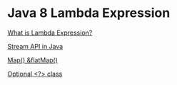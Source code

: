# Java 8 Lambda Expression

[What is Lambda Expression?](Java%208%20Lambda%20Expression%201f1b46fe170d4214a5b69429fdcdd1dc/What%20is%20Lambda%20Expression%20fcbe430e90324bc090c7f85c24261756.md)

[Stream API in Java](Java%208%20Lambda%20Expression%201f1b46fe170d4214a5b69429fdcdd1dc/Stream%20API%20in%20Java%20fffdb30fc1594e6db0a096f38542f5e3.md)

[Map() &flatMap()](Java%208%20Lambda%20Expression%201f1b46fe170d4214a5b69429fdcdd1dc/Map()%20&flatMap()%20afbe72dc59b3456ba023430da0762839.md)

[Optional <?> class](Java%208%20Lambda%20Expression%201f1b46fe170d4214a5b69429fdcdd1dc/Optional%20class%20e20f5c56395847f68ba5ad335c0525f6.md)